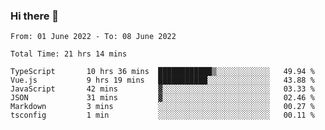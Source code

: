 ### Hi there 👋

<!--
**siaikin/siaikin** is a ✨ _special_ ✨ repository because its `README.md` (this file) appears on your GitHub profile.

Here are some ideas to get you started:

- 🔭 I’m currently working on ...
- 🌱 I’m currently learning ...
- 👯 I’m looking to collaborate on ...
- 🤔 I’m looking for help with ...
- 💬 Ask me about ...
- 📫 How to reach me: ...
- 😄 Pronouns: ...
- ⚡ Fun fact: ...
-->

<!--START_SECTION:waka-->

```text
From: 01 June 2022 - To: 08 June 2022

Total Time: 21 hrs 14 mins

TypeScript       10 hrs 36 mins  ████████████▒░░░░░░░░░░░░   49.94 %
Vue.js           9 hrs 19 mins   ███████████░░░░░░░░░░░░░░   43.88 %
JavaScript       42 mins         ▓░░░░░░░░░░░░░░░░░░░░░░░░   03.33 %
JSON             31 mins         ▓░░░░░░░░░░░░░░░░░░░░░░░░   02.46 %
Markdown         3 mins          ░░░░░░░░░░░░░░░░░░░░░░░░░   00.27 %
tsconfig         1 min           ░░░░░░░░░░░░░░░░░░░░░░░░░   00.11 %
```

<!--END_SECTION:waka-->
